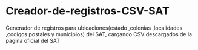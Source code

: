 # Creador-de-registros-CSV-SAT
Generador de registros para ubicaciones(estado ,colonias ,localidades ,codigos postales y municipios) del SAT, cargando CSV descargados de la pagina oficial del SAT
